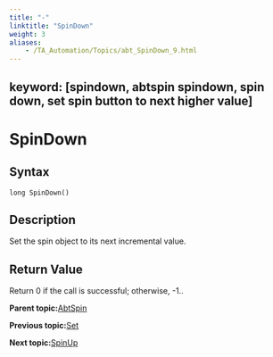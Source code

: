 ```yaml
--- 
title: "-"
linktitle: "SpinDown"
weight: 3
aliases: 
    - /TA_Automation/Topics/abt_SpinDown_9.html
---
```

keyword: [spindown, abtspin spindown, spin down, set spin button to next higher value]
---

# SpinDown

## Syntax

`long SpinDown()`

## Description

Set the spin object to its next incremental value.

## Return Value

Return 0 if the call is successful; otherwise, -1..

**Parent topic:**[AbtSpin](/TA_Automation/Topics/abt_Spin.html)

**Previous topic:**[Set](/TA_Automation/Topics/abt_Set_9.html)

**Next topic:**[SpinUp](/TA_Automation/Topics/abt_SpinUp_9.html)

